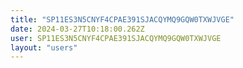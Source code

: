 ```yaml
---
title: "SP11ES3N5CNYF4CPAE391SJACQYMQ9GQW0TXWJVGE"
date: 2024-03-27T10:18:00.262Z
user: SP11ES3N5CNYF4CPAE391SJACQYMQ9GQW0TXWJVGE
layout: "users"
---
```

    